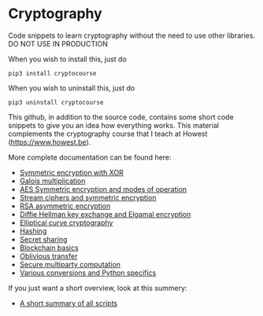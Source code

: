 # Cryptography
Code snippets to learn cryptography without the need to use other libraries. DO NOT USE IN PRODUCTION

When you wish to install this, just do 
```
pip3 install cryptocourse
```

When you wish to uninstall this, just do 
```
pip3 uninstall cryptocourse
```

This github, in addition to the source code, contains some short code snippets to give you an idea how everything works. This material complements the cryptography course that I teach at Howest (https://www.howest.be).

More complete documentation can be found here:

* [Symmetric encryption with XOR](xor.md)
* [Galois multiplication](Galois.md)
* [AES Symmetric encryption and modes of operation](aes.md)
* [Stream ciphers and symmetric encryption](stream.md)
* [RSA asymmetric encryption](RSA.md)
* [Diffie Hellman key exchange and Elgamal encryption](diffie.md)
* [Elliptical curve cryptography](ec.md)
* [Hashing](hashing.md)
* [Secret sharing](secretsharing.md)
* [Blockchain basics](blockchain.md)
* [Oblivious transfer](oblivious.md)
* [Secure multiparty computation](securemultiparty.md)
* [Various conversions and Python specifics](various.md)

If you just want a short overview, look at this summery:
* [A short summary of all scripts](summary.md)

